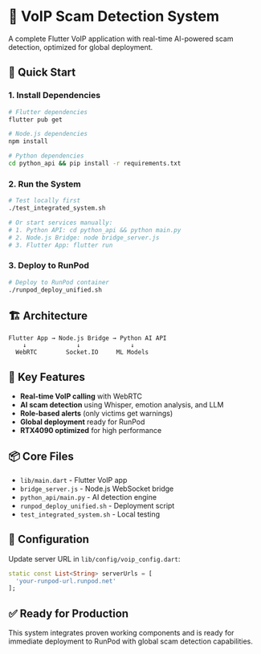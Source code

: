 # 🎯 VoIP Scam Detection System

A complete Flutter VoIP application with real-time AI-powered scam detection, optimized for global deployment.

## 🚀 Quick Start

### 1. Install Dependencies
```bash
# Flutter dependencies
flutter pub get

# Node.js dependencies  
npm install

# Python dependencies
cd python_api && pip install -r requirements.txt
```

### 2. Run the System
```bash
# Test locally first
./test_integrated_system.sh

# Or start services manually:
# 1. Python API: cd python_api && python main.py
# 2. Node.js Bridge: node bridge_server.js  
# 3. Flutter App: flutter run
```

### 3. Deploy to RunPod
```bash
# Deploy to RunPod container
./runpod_deploy_unified.sh
```

## 🏗️ Architecture

```
Flutter App → Node.js Bridge → Python AI API
    ↓              ↓              ↓
  WebRTC        Socket.IO     ML Models
```

## 🔑 Key Features

- **Real-time VoIP calling** with WebRTC
- **AI scam detection** using Whisper, emotion analysis, and LLM
- **Role-based alerts** (only victims get warnings)
- **Global deployment** ready for RunPod
- **RTX4090 optimized** for high performance

## 📦 Core Files

- `lib/main.dart` - Flutter VoIP app
- `bridge_server.js` - Node.js WebSocket bridge
- `python_api/main.py` - AI detection engine
- `runpod_deploy_unified.sh` - Deployment script
- `test_integrated_system.sh` - Local testing

## 🎯 Configuration

Update server URL in `lib/config/voip_config.dart`:
```dart
static const List<String> serverUrls = [
  'your-runpod-url.runpod.net'
];
```

## ✅ Ready for Production

This system integrates proven working components and is ready for immediate deployment to RunPod with global scam detection capabilities.
